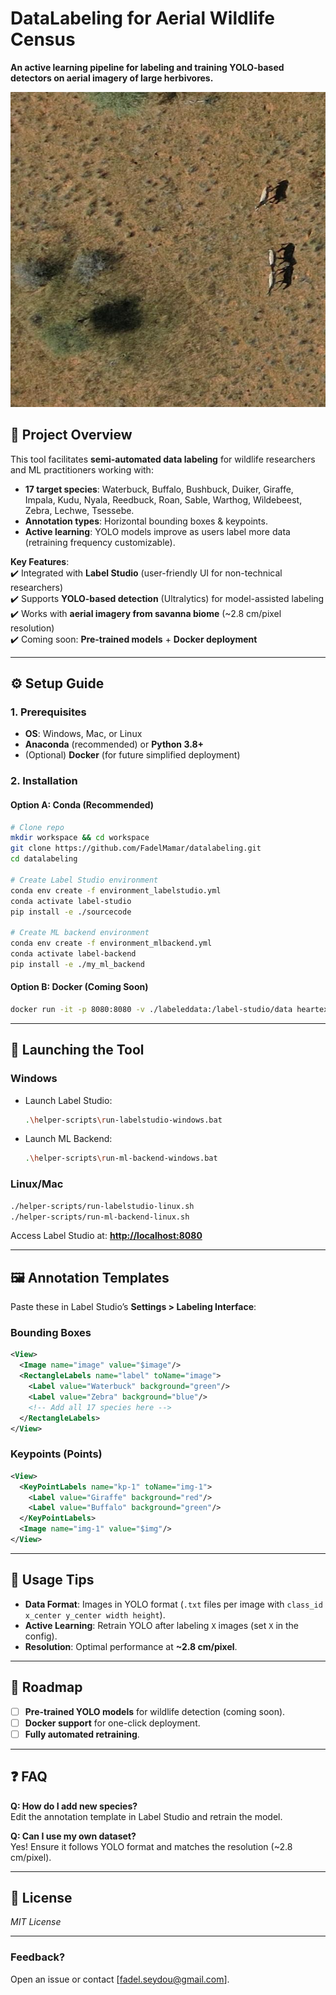 # **DataLabeling for Aerial Wildlife Census**  
**An active learning pipeline for labeling and training YOLO-based detectors on aerial imagery of large herbivores.**  

![Example Aerial imagery](assets/8a95d084bb9f48b0be6eebfbcb80bf68_0_636_512_1360_1152_2000.jpg)

## **📌 Project Overview**  
This tool facilitates **semi-automated data labeling** for wildlife researchers and ML practitioners working with:  
- **17 target species**: Waterbuck, Buffalo, Bushbuck, Duiker, Giraffe, Impala, Kudu, Nyala, Reedbuck, Roan, Sable, Warthog, Wildebeest, Zebra, Lechwe, Tsessebe.  
- **Annotation types**: Horizontal bounding boxes & keypoints.  
- **Active learning**: YOLO models improve as users label more data (retraining frequency customizable).  

**Key Features**:  
✔️ Integrated with **Label Studio** (user-friendly UI for non-technical researchers)  
✔️ Supports **YOLO-based detection** (Ultralytics) for model-assisted labeling  
✔️ Works with **aerial imagery from savanna biome** (~2.8 cm/pixel resolution)  
✔️ Coming soon: **Pre-trained models** + **Docker deployment**  

---

## **⚙️ Setup Guide**  

### **1. Prerequisites**  
- **OS**: Windows, Mac, or Linux  
- **Anaconda** (recommended) or **Python 3.8+**  
- (Optional) **Docker** (for future simplified deployment)  

### **2. Installation**  

#### **Option A: Conda (Recommended)**  
```bash  
# Clone repo  
mkdir workspace && cd workspace  
git clone https://github.com/FadelMamar/datalabeling.git  
cd datalabeling  

# Create Label Studio environment  
conda env create -f environment_labelstudio.yml  
conda activate label-studio  
pip install -e ./sourcecode  

# Create ML backend environment  
conda env create -f environment_mlbackend.yml  
conda activate label-backend  
pip install -e ./my_ml_backend  
```  

#### **Option B: Docker (Coming Soon)**  
```bash  
docker run -it -p 8080:8080 -v ./labeleddata:/label-studio/data heartexlabs/label-studio:latest  
```  

---

## **🚀 Launching the Tool**  

### **Windows**  
- Launch Label Studio:  
  ```bash  
  .\helper-scripts\run-labelstudio-windows.bat  
  ```  
- Launch ML Backend:  
  ```bash  
  .\helper-scripts\run-ml-backend-windows.bat  
  ```  

### **Linux/Mac**  
```bash  
./helper-scripts/run-labelstudio-linux.sh  
./helper-scripts/run-ml-backend-linux.sh  
```  

Access Label Studio at: **[http://localhost:8080](http://localhost:8080)**  

---

## **🖼️ Annotation Templates**  
Paste these in Label Studio’s **Settings > Labeling Interface**:  

### **Bounding Boxes**  
```xml  
<View>  
  <Image name="image" value="$image"/>  
  <RectangleLabels name="label" toName="image">  
    <Label value="Waterbuck" background="green"/>  
    <Label value="Zebra" background="blue"/>  
    <!-- Add all 17 species here -->  
  </RectangleLabels>  
</View>  
```  

### **Keypoints (Points)**  
```xml  
<View>  
  <KeyPointLabels name="kp-1" toName="img-1">  
    <Label value="Giraffe" background="red"/>  
    <Label value="Buffalo" background="green"/>  
  </KeyPointLabels>  
  <Image name="img-1" value="$img"/>  
</View>  
```  

---

## **🔧 Usage Tips**  
- **Data Format**: Images in YOLO format (`.txt` files per image with `class_id x_center y_center width height`).  
- **Active Learning**: Retrain YOLO after labeling `X` images (set `X` in the config).  
- **Resolution**: Optimal performance at **~2.8 cm/pixel**.  

---

## **🚧 Roadmap**  
- [ ] **Pre-trained YOLO models** for wildlife detection (coming soon).  
- [ ] **Docker support** for one-click deployment.  
- [ ] **Fully automated retraining**.  

---

## **❓ FAQ**  
**Q: How do I add new species?**  
Edit the annotation template in Label Studio and retrain the model.  

**Q: Can I use my own dataset?**  
Yes! Ensure it follows YOLO format and matches the resolution (~2.8 cm/pixel).  

---

## **📜 License**  
*MIT License*  

---

### **Feedback?**  
Open an issue or contact [fadel.seydou@gmail.com].  
